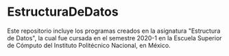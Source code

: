 # EstructuraDeDatos
Este repositorio incluye los programas creados en la asignatura "Estructura de Datos", la cual fue cursada en el semestre 2020-1 en la Escuela Superior de Cómputo del Instituto Politécnico Nacional, en México.
